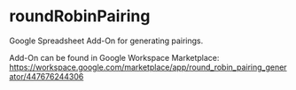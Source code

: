 # roundRobinPairing
Google Spreadsheet Add-On for generating pairings.

Add-On can be found in Google Workspace Marketplace: https://workspace.google.com/marketplace/app/round_robin_pairing_generator/447676244306

